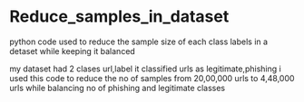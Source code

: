 # Reduce_samples_in_dataset
python code used to reduce the sample size of each class labels in a detaset while keeping it balanced

my dataset had 2 clases url,label
it classified urls as legitimate,phishing
i used this code to reduce the no of samples from 20,00,000 urls to 4,48,000 urls while balancing no of phishing and legitimate classes
